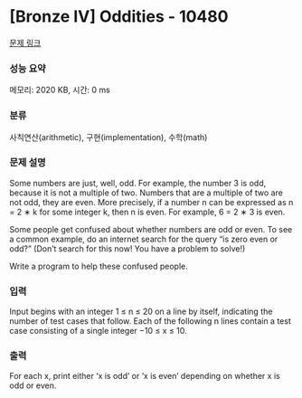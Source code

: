 # [Bronze IV] Oddities - 10480 

[문제 링크](https://www.acmicpc.net/problem/10480) 

### 성능 요약

메모리: 2020 KB, 시간: 0 ms

### 분류

사칙연산(arithmetic), 구현(implementation), 수학(math)

### 문제 설명

<p>Some numbers are just, well, odd. For example, the number 3 is odd, because it is not a multiple of two. Numbers that are a multiple of two are not odd, they are even. More precisely, if a number n can be expressed as n = 2 ∗ k for some integer k, then n is even. For example, 6 = 2 ∗ 3 is even.</p>

<p>Some people get confused about whether numbers are odd or even. To see a common example, do an internet search for the query “is zero even or odd?” (Don’t search for this now! You have a problem to solve!)</p>

<p>Write a program to help these confused people.</p>

### 입력 

 <p>Input begins with an integer 1 ≤ n ≤ 20 on a line by itself, indicating the number of test cases that follow. Each of the following n lines contain a test case consisting of a single integer −10 ≤ x ≤ 10.</p>

### 출력 

 <p>For each x, print either ‘x is odd’ or ‘x is even’ depending on whether x is odd or even.</p>

